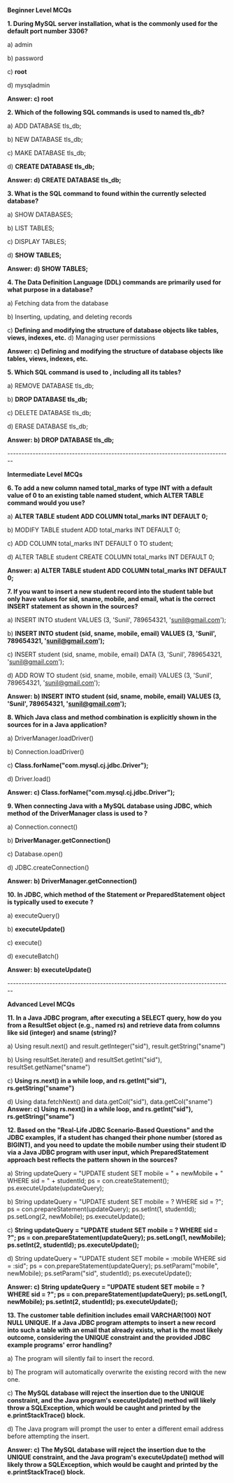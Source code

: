 ﻿**Beginner Level MCQs**

**1. During MySQL server installation, what is the commonly used for the default port number 3306?** 

a) admin 

b) password 

c) **root**

d) mysqladmin 

**Answer: c) root**

**2. Which of the following SQL commands is used to named tls\_db?** 

a) ADD DATABASE tls\_db; 

b) NEW DATABASE tls\_db; 

c) MAKE DATABASE tls\_db; 

d) **CREATE DATABASE tls\_db;** 

**Answer: d) CREATE DATABASE tls\_db;**

**3. What is the SQL command to found within the currently selected database?** 

a) SHOW DATABASES; 

b) LIST TABLES; 

c) DISPLAY TABLES; 

d) **SHOW TABLES;** 

**Answer: d) SHOW TABLES;**

**4. The Data Definition Language (DDL) commands are primarily used for what purpose in a database?** 

a) Fetching data from the database 

b) Inserting, updating, and deleting records 

c) **Defining and modifying the structure of database objects like tables, views, indexes, etc.** d) Managing user permissions 

**Answer: c) Defining and modifying the structure of database objects like tables, views, indexes, etc.**

**5. Which SQL command is used to , including all its tables?** 

a) REMOVE DATABASE tls\_db; 

b) **DROP DATABASE tls\_db;** 

c) DELETE DATABASE tls\_db; 

d) ERASE DATABASE tls\_db; 

**Answer: b) DROP DATABASE tls\_db;**

\-------------------------------------------------------------------------------- 

**Intermediate Level MCQs**

**6. To add a new column named total\_marks of type INT with a default value of 0 to an existing table named student, which ALTER TABLE command would you use?** 

a) **ALTER TABLE student ADD COLUMN total\_marks INT DEFAULT 0;** 

b) MODIFY TABLE student ADD total\_marks INT DEFAULT 0; 

c) ADD COLUMN total\_marks INT DEFAULT 0 TO student; 

d) ALTER TABLE student CREATE COLUMN total\_marks INT DEFAULT 0; 

**Answer: a) ALTER TABLE student ADD COLUMN total\_marks INT DEFAULT 0;**

**7. If you want to insert a new student record into the student table but only have values for sid, sname, mobile, and email, what is the correct INSERT statement as shown in the sources?** 

a) INSERT INTO student VALUES (3, 'Sunil', 789654321, 'sunil@gmail.com'); 

b) **INSERT INTO student (sid, sname, mobile, email) VALUES (3, 'Sunil', 789654321, 'sunil@gmail.com');** 

c) INSERT student (sid, sname, mobile, email) DATA (3, 'Sunil', 789654321, 'sunil@gmail.com'); 

d) ADD ROW TO student (sid, sname, mobile, email) VALUES (3, 'Sunil', 789654321, 'sunil@gmail.com'); 

**Answer: b) INSERT INTO student (sid, sname, mobile, email) VALUES (3, 'Sunil', 789654321, 'sunil@gmail.com');**

**8. Which Java class and method combination is explicitly shown in the sources for in a Java application?** 

a) DriverManager.loadDriver() 

b) Connection.loadDriver() 

c) **Class.forName("com.mysql.cj.jdbc.Driver");** 

d) Driver.load() 

**Answer: c) Class.forName("com.mysql.cj.jdbc.Driver");**

**9. When connecting Java with a MySQL database using JDBC, which method of the DriverManager class is used to ?** 

a) Connection.connect() 

b) **DriverManager.getConnection()** 

c) Database.open() 

d) JDBC.createConnection() 

**Answer: b) DriverManager.getConnection()**

**10. In JDBC, which method of the Statement or PreparedStatement object is typically used to execute ?** 

a) executeQuery() 

b) **executeUpdate()** 

c) execute() 

d) executeBatch() 

**Answer: b) executeUpdate()**

\-------------------------------------------------------------------------------- 

**Advanced Level MCQs**

**11. In a Java JDBC program, after executing a SELECT query, how do you from a ResultSet object (e.g., named rs) and retrieve data from columns like sid (integer) and sname (string)?** 

a) Using result.next() and result.getInteger("sid"), result.getString("sname") 

b) Using resultSet.iterate() and resultSet.getInt("sid"), resultSet.getName("sname") 

c) **Using rs.next() in a while loop, and rs.getInt("sid"), rs.getString("sname")** 

d) Using data.fetchNext() and data.getCol("sid"), data.getCol("sname") **Answer: c) Using rs.next() in a while loop, and rs.getInt("sid"), rs.getString("sname")**

**12. Based on the "Real-Life JDBC Scenario-Based Questions" and the JDBC examples, if a student has changed their phone number (stored as BIGINT), and you need to update the mobile number using their student ID via a Java JDBC program with user input, which PreparedStatement approach best reflects the pattern shown in the sources?** 

a) String updateQuery = "UPDATE student SET mobile = " + newMobile + " WHERE sid = " + studentId; ps = con.createStatement(); ps.executeUpdate(updateQuery); 

b) String updateQuery = "UPDATE student SET mobile = ? WHERE sid = ?"; ps = con.prepareStatement(updateQuery); ps.setInt(1, studentId); ps.setLong(2, newMobile); ps.executeUpdate(); 

c) **String updateQuery = "UPDATE student SET mobile = ? WHERE sid = ?"; ps = con.prepareStatement(updateQuery); ps.setLong(1, newMobile); ps.setInt(2, studentId); ps.executeUpdate();**

d) String updateQuery = "UPDATE student SET mobile = :mobile WHERE sid = :sid"; ps = con.prepareStatement(updateQuery); ps.setParam("mobile", newMobile); ps.setParam("sid", studentId); ps.executeUpdate(); 

**Answer: c) String updateQuery = "UPDATE student SET mobile = ? WHERE sid = ?"; ps = con.prepareStatement(updateQuery); ps.setLong(1, newMobile); ps.setInt(2, studentId); ps.executeUpdate();**

**13. The customer table definition includes email VARCHAR(100) NOT NULL UNIQUE. If a Java JDBC program attempts to insert a new record into such a table with an email that already exists, what is the most likely outcome, considering the UNIQUE constraint and the provided JDBC example programs' error handling?** 

a) The program will silently fail to insert the record. 

b) The program will automatically overwrite the existing record with the new one. 

c) **The MySQL database will reject the insertion due to the UNIQUE constraint, and the Java program's executeUpdate() method will likely throw a SQLException, which would be caught and printed by the e.printStackTrace() block.** 

d) The Java program will prompt the user to enter a different email address before attempting the insert. 

**Answer: c) The MySQL database will reject the insertion due to the UNIQUE constraint, and the Java program's executeUpdate() method will likely throw a SQLException, which would be caught and printed by the e.printStackTrace() block.**

